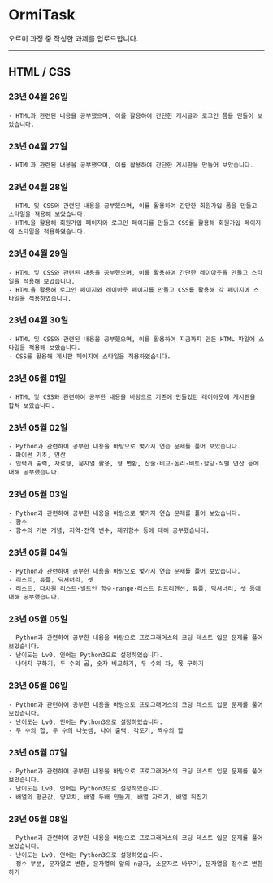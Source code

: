 # OrmiTask
오르미 과정 중 작성한 과제를 업로드합니다.

***

## HTML / CSS

### 23년 04월 26일
```
- HTML과 관련된 내용을 공부했으며, 이를 활용하여 간단한 게시글과 로그인 폼을 만들어 보았습니다.
```

### 23년 04월 27일
```
- HTML과 관련된 내용을 공부했으며, 이를 활용하여 간단한 게시판을 만들어 보았습니다.
```

### 23년 04월 28일
```
- HTML 및 CSS와 관련된 내용을 공부했으며, 이를 활용하여 간단한 회원가입 폼을 만들고 스타일을 적용해 보았습니다.
- HTML을 활용해 회원가입 페이지와 로그인 페이지를 만들고 CSS를 활용해 회원가입 페이지에 스타일을 적용하였습니다.
```

### 23년 04월 29일
```
- HTML 및 CSS와 관련된 내용을 공부했으며, 이를 활용하여 간단한 레이아웃을 만들고 스타일을 적용해 보았습니다.
- HTML을 활용해 로그인 페이지와 레이아웃 페이지를 만들고 CSS를 활용해 각 페이지에 스타일을 적용하였습니다.
```

### 23년 04월 30일
```
- HTML 및 CSS와 관련된 내용을 공부했으며, 이를 활용하여 지금까지 만든 HTML 파일에 스타일을 적용해 보았습니다.
- CSS를 활용해 게시판 페이지에 스타일을 적용하였습니다.
```

### 23년 05월 01일
```
- HTML 및 CSS와 관련하여 공부한 내용을 바탕으로 기존에 만들었던 레이아웃에 게시판을 합쳐 보았습니다.
```

### 23년 05월 02일
```
- Python과 관련하여 공부한 내용을 바탕으로 몇가지 연습 문제를 풀어 보았습니다.
- 파이썬 기초, 연산
- 입력과 출력, 자료형, 문자열 활용, 형 변환, 산술·비교·논리·비트·할당·식별 연산 등에 대해 공부했습니다.
```

### 23년 05월 03일
```
- Python과 관련하여 공부한 내용을 바탕으로 몇가지 연습 문제를 풀어 보았습니다.
- 함수
- 함수의 기본 개념, 지역·전역 변수, 재귀함수 등에 대해 공부했습니다.
```

### 23년 05월 04일
```
- Python과 관련하여 공부한 내용을 바탕으로 몇가지 연습 문제를 풀어 보았습니다.
- 리스트, 튜플, 딕셔너리, 셋
- 리스트, 다차원 리스트·빌트인 함수·range·리스트 컴프리헨션, 튜플, 딕셔너리, 셋 등에 대해 공부했습니다.
```

### 23년 05월 05일
```
- Python과 관련하여 공부한 내용을 바탕으로 프로그래머스의 코딩 테스트 입문 문제를 풀어 보았습니다.
- 난이도는 Lv0, 언어는 Python3으로 설정하였습니다.
- 나머지 구하기, 두 수의 곱, 숫자 비교하기, 두 수의 차, 몫 구하기
```

### 23년 05월 06일
```
- Python과 관련하여 공부한 내용을 바탕으로 프로그래머스의 코딩 테스트 입문 문제를 풀어 보았습니다.
- 난이도는 Lv0, 언어는 Python3으로 설정하였습니다.
- 두 수의 합, 두 수의 나눗셈, 나이 출력, 각도기, 짝수의 합
```

### 23년 05월 07일
```
- Python과 관련하여 공부한 내용을 바탕으로 프로그래머스의 코딩 테스트 입문 문제를 풀어 보았습니다.
- 난이도는 Lv0, 언어는 Python3으로 설정하였습니다.
- 배열의 평균값, 양꼬치, 배열 두배 만들기, 배열 자르기, 배열 뒤집기
```

### 23년 05월 08일
```
- Python과 관련하여 공부한 내용을 바탕으로 프로그래머스의 코딩 테스트 입문 문제를 풀어 보았습니다.
- 난이도는 Lv0, 언어는 Python3으로 설정하였습니다.
- 정수 부분, 문자열로 변환, 문자열의 앞의 n글자, 소문자로 바꾸기, 문자열을 정수로 변환하기
```